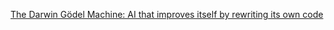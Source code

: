 [The Darwin Gödel Machine: AI that improves itself by rewriting its own code](https://sakana.ai/dgm/)
